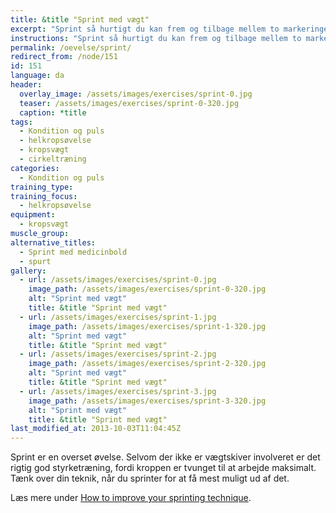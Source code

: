 ```yaml
---
title: &title "Sprint med vægt"
excerpt: "Sprint så hurtigt du kan frem og tilbage mellem to markeringer. Du starter med en vægt i hånden. Læg vægten ved markeringen. Sprint tomhændet tilbage. Saml vægten op igen næste gang du kommer forbi."
instructions: "Sprint så hurtigt du kan frem og tilbage mellem to markeringer. Du starter med en vægt i hånden. Læg vægten ved markeringen. Sprint tomhændet tilbage. Saml vægten op igen næste gang du kommer forbi."
permalink: /oevelse/sprint/
redirect_from: /node/151
id: 151
language: da
header:
  overlay_image: /assets/images/exercises/sprint-0.jpg
  teaser: /assets/images/exercises/sprint-0-320.jpg
  caption: *title
tags:
  - Kondition og puls
  - helkropsøvelse
  - kropsvægt
  - cirkeltræning
categories:
  - Kondition og puls
training_type: 
training_focus: 
  - helkropsøvelse
equipment:
  - kropsvægt
muscle_group:
alternative_titles:
  - Sprint med medicinbold
  - spurt
gallery:
  - url: /assets/images/exercises/sprint-0.jpg
    image_path: /assets/images/exercises/sprint-0-320.jpg
    alt: "Sprint med vægt"
    title: &title "Sprint med vægt"
  - url: /assets/images/exercises/sprint-1.jpg
    image_path: /assets/images/exercises/sprint-1-320.jpg
    alt: "Sprint med vægt"
    title: &title "Sprint med vægt"
  - url: /assets/images/exercises/sprint-2.jpg
    image_path: /assets/images/exercises/sprint-2-320.jpg
    alt: "Sprint med vægt"
    title: &title "Sprint med vægt"
  - url: /assets/images/exercises/sprint-3.jpg
    image_path: /assets/images/exercises/sprint-3-320.jpg
    alt: "Sprint med vægt"
    title: &title "Sprint med vægt"
last_modified_at: 2013-10-03T11:04:45Z
---
```


Sprint er en overset øvelse. Selvom der ikke er vægtskiver involveret er det rigtig god styrketræning, fordi kroppen er tvunget til at arbejde maksimalt. Tænk over din teknik, når du sprinter for at få mest muligt ud af det.

Læs mere under [How to improve your sprinting technique](http://www.google.com/url?sa=t&source=web&cd=10&sqi=2&ved=0CEgQFjAJ&url=http%3A%2F%2Fwww.sport-fitness-advisor.com%2Fsprintingtechnique.html&rct=j&q=sprint%20technique&ei=66j4TOuwOI3Fswamp823Aw&usg=AFQjCNFzBeRGjkQzjhzmSNaG3TPjEhhuxQ&sig2=8G-tKYmax4mwfqbmOxGCZA&cad=rja).
